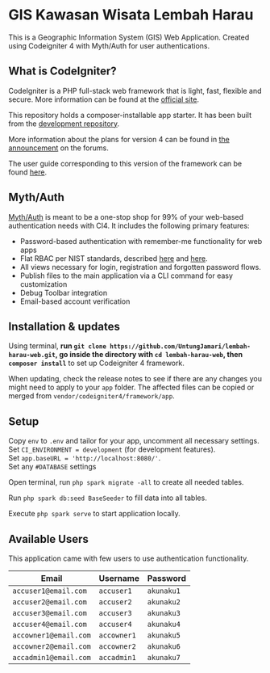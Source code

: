 # GIS Kawasan Wisata Lembah Harau

This is a Geographic Information System (GIS) Web Application. Created using Codeigniter 4 with Myth/Auth for user authentications.

## What is CodeIgniter?

CodeIgniter is a PHP full-stack web framework that is light, fast, flexible and secure.
More information can be found at the [official site](http://codeigniter.com).

This repository holds a composer-installable app starter.
It has been built from the
[development repository](https://github.com/codeigniter4/CodeIgniter4).

More information about the plans for version 4 can be found in [the announcement](http://forum.codeigniter.com/thread-62615.html) on the forums.

The user guide corresponding to this version of the framework can be found
[here](https://codeigniter4.github.io/userguide/).

## Myth/Auth

[Myth/Auth](https://github.com/lonnieezell/myth-auth) is meant to be a one-stop shop for 99% of your web-based authentication needs with CI4. It includes
the following primary features:

- Password-based authentication with remember-me functionality for web apps
- Flat RBAC per NIST standards, described [here](https://csrc.nist.gov/Projects/Role-Based-Access-Control) and [here](https://pdfs.semanticscholar.org/aeb1/e9676e2d7694f268377fc22bdb510a13fab7.pdf).
- All views necessary for login, registration and forgotten password flows.
- Publish files to the main application via a CLI command for easy customization
- Debug Toolbar integration
- Email-based account verification

## Installation & updates

Using terminal, **run `git clone https://github.com/UntungJamari/lembah-harau-web.git`, go inside the directory with `cd lembah-harau-web`, then `composer install`** to set up Codeigniter 4 framework.

When updating, check the release notes to see if there are any changes you might need to apply
to your `app` folder. The affected files can be copied or merged from
`vendor/codeigniter4/framework/app`.

## Setup

Copy `env` to `.env` and tailor for your app, uncomment all necessary settings.  
Set `CI_ENVIRONMENT = development` (for development features).  
Set `app.baseURL = 'http://localhost:8080/'`.  
Set any `#DATABASE` settings

Open terminal, run `php spark migrate -all` to create all needed tables.

Run `php spark db:seed BaseSeeder` to fill data into all tables.

Execute `php spark serve` to start application locally.

## Available Users

This application came with few users to use authentication functionality.

| Email                 | Username    | Password   |
| --------------------- | ----------- | ---------- |
| `accuser1@email.com`  | `accuser1`  | `akunaku1` |
| `accuser2@email.com`  | `accuser2`  | `akunaku2` |
| `accuser3@email.com`  | `accuser3`  | `akunaku3` |
| `accuser4@email.com`  | `accuser4`  | `akunaku4` |
| `accowner1@email.com` | `accowner1` | `akunaku5` |
| `accowner2@email.com` | `accowner2` | `akunaku6` |
| `accadmin1@email.com` | `accadmin1` | `akunaku7` |
